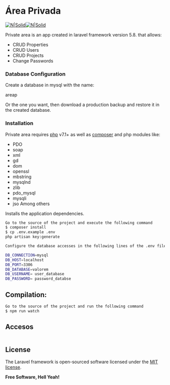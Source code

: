 # Área Privada

[![N|Solid](https://laravel.com/img/logomark.min.svg)](https://laravel.com/)[![N|Solid](https://laravel.com/img/logotype.min.svg)](https://laravel.com/)


Private area is an app created in laravel framework version 5.8. that allows:
  - CRUD Properties
  - CRUD Users
  - CRUD Projects
  - Change Passwords

### Database Configuration

Create a database in mysql with the name: 

areap

Or the one you want, then download a production backup and restore it in the created database.

### Installation

Private area requires [php](https://www.php.net/manual/es/install.php) v7.1+ as well as [composer](https://getcomposer.org/download/) and php modules like:
  - PDO
  - soap
  - xml
  - gd
  - dom
  - openssl
  - mbstring
  - mysqlnd
  - zlib
  - pdo_mysql
  - mysqli
  - jso
Among others
  

Installs the application dependencies.

```sh
Go to the source of the project and execute the following command
$ composer install 
$ cp .env.example .env
php artisan key:generate

Configure the database accesses in the following lines of the .env file:

DB_CONNECTION=mysql
DB_HOST=localhost
DB_PORT=3306
DB_DATABASE=valorem
DB_USERNAME= user_database
DB_PASSWORD= password_databse

```
Compilation:
----
```sh
Go to the source of the project and run the following command
$ npm run watch

```
Accesos
----
```sh

```
License
----

The Laravel framework is open-sourced software licensed under the [MIT license](https://opensource.org/licenses/MIT).


**Free Software, Hell Yeah!**
